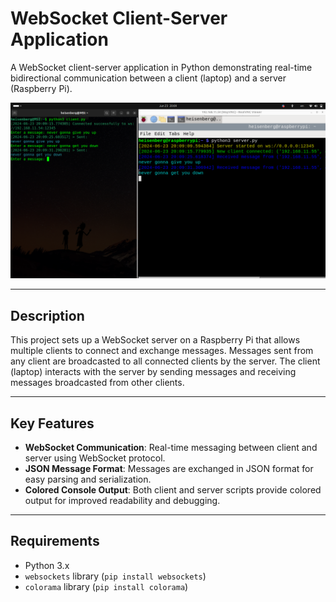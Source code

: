 # WebSocket Client-Server Application

A WebSocket client-server application in Python demonstrating real-time bidirectional communication between a client (laptop) and a server (Raspberry Pi).

<img src="https://github.com/L01010000/Client-Server-Application-with-Websockets/blob/main/poc.png" width="650px" />

---

## Description

This project sets up a WebSocket server on a Raspberry Pi that allows multiple clients to connect and exchange messages. Messages sent from any client are broadcasted to all connected clients by the server. The client (laptop) interacts with the server by sending messages and receiving messages broadcasted from other clients.

---

## Key Features

- **WebSocket Communication**: Real-time messaging between client and server using WebSocket protocol.
- **JSON Message Format**: Messages are exchanged in JSON format for easy parsing and serialization.
- **Colored Console Output**: Both client and server scripts provide colored output for improved readability and debugging.

---

## Requirements

- Python 3.x
- `websockets` library (`pip install websockets`)
- `colorama` library (`pip install colorama`)
